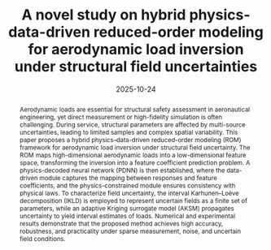 ---
title: A novel study on hybrid physics-data-driven reduced-order modeling for aerodynamic load inversion under structural field uncertainties
publication_types:
  - "2"
authors:
  - Yaru Liu
  - Lei Wang
  - Xuan Zhou
  - Zeshang Li
  - Yuewu Wang

author_notes:
  - Beihang University
  - Beihang University, Corresponding Author
  - Beihang University
  - Beihang University
  - Beijing University of Technology

doi: 10.1016/j.cma.2025.118504
publication: Computer Methods in Applied Mechanics and Engineering
publication_short: Comput. Methods Appl. Mech. Eng.
abstract: Aerodynamic loads are essential for structural safety assessment in aeronautical engineering, yet direct measurement or high-fidelity simulation is often challenging. During service, structural parameters are affected by multi-source uncertainties, leading to limited samples and complex spatial variability. This paper proposes a hybrid physics–data-driven reduced-order modeling (ROM) framework for aerodynamic load inversion under structural field uncertainty. The ROM maps high-dimensional aerodynamic loads into a low-dimensional feature space, transforming the inversion into a feature coefficient prediction problem. A physics-decoded neural network (PDNN) is then established, where the data-driven module captures the mapping between responses and feature coefficients, and the physics-constrained module ensures consistency with physical laws. To characterize field uncertainty, the interval Karhunen–Loève decomposition (IKLD) is employed to represent uncertain fields as a finite set of parameters, while an adaptive Kriging surrogate model (AKSM) propagates uncertainty to yield interval estimates of loads. Numerical and experimental results demonstrate that the proposed method achieves high accuracy, robustness, and practicality under sparse measurement, noise, and uncertain field conditions.
draft: false
featured: false
tags:
  - Aerodynamic Load Inversion
  - Hybrid Physics–Data-Driven Modeling
  - Reduced-Order Modeling
  - Interval Field Uncertainty
  - Adaptive Kriging
categories:
  - Digital Twin
  - Structural Analysis
image:
  filename: featured.png
  focal_point: Smart
  preview_only: false
  caption: The hybrid physics–data-driven reduced-order modeling framework for aerodynamic load inversion.
summary: "A hybrid physics–data-driven reduced-order modeling framework is proposed for aerodynamic load inversion under structural field uncertainty."
date: 2025-10-24
---